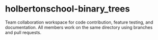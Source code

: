 # holbertonschool-binary_trees
Team collaboration workspace for code contribution, feature testing, and documentation. All members work on the same directory using branches and pull requests.
